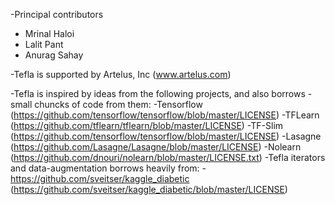 -Principal contributors
 - Mrinal Haloi
 - Lalit Pant
 - Anurag Sahay

-Tefla is supported by Artelus, Inc (www.artelus.com)

-Tefla is inspired by ideas from the following projects, and also borrows
-small chuncks of code from them:
   -Tensorflow (https://github.com/tensorflow/tensorflow/blob/master/LICENSE)
   -TFLearn (https://github.com/tflearn/tflearn/blob/master/LICENSE)
   -TF-Slim (https://github.com/tensorflow/tensorflow/blob/master/LICENSE)
   -Lasagne (https://github.com/Lasagne/Lasagne/blob/master/LICENSE)
   -Nolearn (https://github.com/dnouri/nolearn/blob/master/LICENSE.txt)
   -Tefla iterators and data-augmentation borrows heavily from:
   -https://github.com/sveitser/kaggle_diabetic (https://github.com/sveitser/kaggle_diabetic/blob/master/LICENSE)
